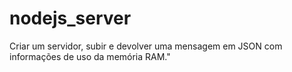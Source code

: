 # nodejs_server

Criar um servidor, subir e devolver uma mensagem em JSON com informações de uso da memória RAM."
